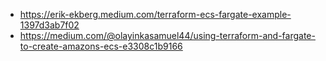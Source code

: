 - https://erik-ekberg.medium.com/terraform-ecs-fargate-example-1397d3ab7f02
- https://medium.com/@olayinkasamuel44/using-terraform-and-fargate-to-create-amazons-ecs-e3308c1b9166